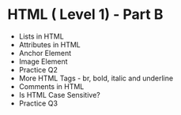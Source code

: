 <h1>HTML ( Level 1) - Part B</h1>
<ul>
  <li>Lists in HTML</li>
  <li>Attributes in HTML</li>
  <li>Anchor Element</li>
  <li>Image Element</li>
  <li>Practice Q2</li>
  <li>More HTML Tags - br, bold, italic and underline</li>
  <li>Comments in HTML</li>
  <li>Is HTML Case Sensitive?</li>
  <li>Practice Q3</li>
</ul>
